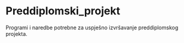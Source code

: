 # Preddiplomski_projekt
Programi i naredbe potrebne za uspješno izvršavanje preddiplomskog projekta. 
